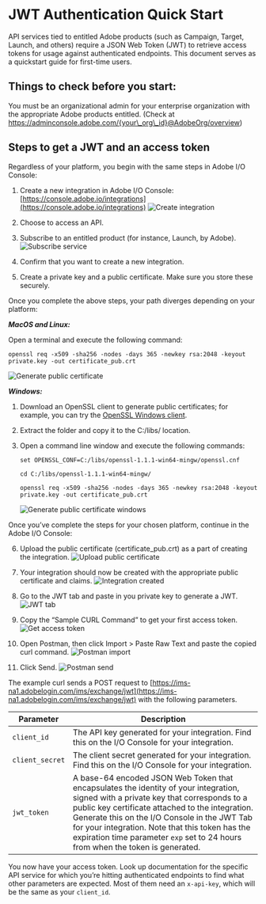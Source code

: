 # JWT Authentication Quick Start


API services tied to entitled Adobe products (such as Campaign, Target, Launch, and others) require a JSON Web Token (JWT) to retrieve access tokens for usage against authenticated endpoints. This document serves as a quickstart guide for first-time users.

## Things to check before you start:

You must be an organizational admin for your enterprise organization with the appropriate Adobe products entitled. (Check at https://adminconsole.adobe.com/{your\_org\_id}@AdobeOrg/overview)

## Steps to get a JWT and an access token

Regardless of your platform, you begin with the same steps in Adobe I/O Console:

1. Create a new integration in Adobe I/O Console: [https://console.adobe.io/integrations](https://console.adobe.io/integrations)
    ![Create integration](Images/auth_jwtqs_01.png "Create an integration") 

2. Choose to access an API.

3. Subscribe to an entitled product (for instance, Launch, by Adobe).
    ![Subscribe service](Images/auth_jwtqs_02.png "Subscribe to a product or service")

4. Confirm that you want to create a new integration.

5. Create a private key and a public certificate. Make sure you store these securely.

Once you complete the above steps, your path diverges depending on your platform: 

_**MacOS and Linux:**_

Open a terminal and execute the following command:  

`openssl req -x509 -sha256 -nodes -days 365 -newkey rsa:2048 -keyout private.key -out certificate_pub.crt`

![Generate public certificate](Images/auth_jwtqs_00.png "Generate Public certificate")

_**Windows:**_

1. Download an OpenSSL client to generate public certificates; for example, you can try the [OpenSSL Windows client](https://bintray.com/vszakats/generic/download_file?file_path=openssl-1.1.1-win64-mingw.zip).

2. Extract the folder and copy it to the C:/libs/ location.

3. Open a command line window and execute the following commands:

    `set OPENSSL_CONF=C:/libs/openssl-1.1.1-win64-mingw/openssl.cnf`

    `cd C:/libs/openssl-1.1.1-win64-mingw/`

    `openssl req -x509 -sha256 -nodes -days 365 -newkey rsa:2048 -keyout private.key -out certificate_pub.crt`

    ![Generate public certificate windows](Images/auth_jwtqs_000.png "Generate Public certificate windows")

Once you&rsquo;ve complete the steps for your chosen platform, continue in the Adobe I/O Console:

6. Upload the public certificate (certificate_pub.crt) as a part of creating the integration.
    ![Upload public certificate](Images/auth_jwtqs_03.png "Upload public certificate")

7. Your integration should now be created with the appropriate public certificate and claims.
    ![Integration created](Images/auth_jwtqs_04.png "Integration created")

8. Go to the JWT tab and paste in you private key to generate a JWT.
    ![JWT tab](Images/auth_jwtqs_05.png "JWT tab")

9. Copy the &ldquo;Sample CURL Command&rdquo; to get your first access token. 
    ![Get access token](Images/auth_jwtqs_06.png "Get access token")

10. Open Postman, then click Import &gt; Paste Raw Text and paste the copied curl command.
    ![Postman import](Images/auth_jwtqs_07.png "Postman import")

11. Click Send.
    ![Postman send](Images/auth_jwtqs_08.png "Postman send")

The example curl sends a POST request to [https://ims-na1.adobelogin.com/ims/exchange/jwt](https://ims-na1.adobelogin.com/ims/exchange/jwt) with the following parameters.

| Parameter | Description|
|---|---|
| `client_id` | The API key generated for your integration. Find this on the I/O Console for your integration. |
| `client_secret` | The client secret generated for your integration. Find this on the I/O Console for your integration. |
| `jwt_token` | A base-64 encoded JSON Web Token that encapsulates the identity of your integration, signed with a private key that corresponds to a public key certificate attached to the integration. Generate this on the I/O Console in the JWT Tab for your integration. Note that this token has the expiration time parameter `exp` set to 24 hours from when the token is generated. | 

You now have your access token. Look up documentation for the specific API service for which you’re hitting authenticated endpoints to find what other parameters are expected. Most of them need an `x-api-key`, which will be the same as your `client_id`.
